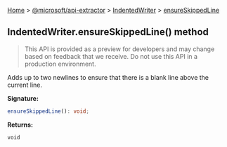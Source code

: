 [Home](./index) &gt; [@microsoft/api-extractor](./api-extractor.md) &gt; [IndentedWriter](./api-extractor.indentedwriter.md) &gt; [ensureSkippedLine](./api-extractor.indentedwriter.ensureskippedline.md)

## IndentedWriter.ensureSkippedLine() method

> This API is provided as a preview for developers and may change based on feedback that we receive. Do not use this API in a production environment.
> 

Adds up to two newlines to ensure that there is a blank line above the current line.

<b>Signature:</b>

```typescript
ensureSkippedLine(): void;
```
<b>Returns:</b>

`void`

